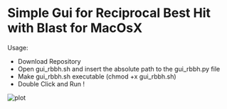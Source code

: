 # Simple Gui for Reciprocal Best Hit with Blast for MacOsX

Usage:
 - Download Repository
 - Open gui_rbbh.sh and insert the absolute path to the gui_rbbh.py file
 - Make gui_rbbh.sh executable (chmod +x gui_rbbh.sh)
 - Double Click and Run !



![plot](https://github.com/Bienenwolf655/Reciprocal-Best-Hit-Blast-Gui/image.jpg?raw=true)
